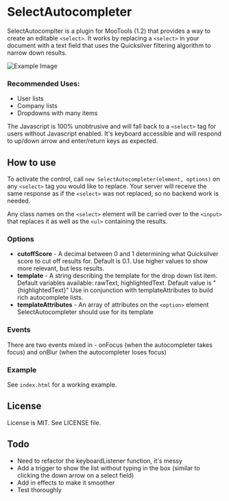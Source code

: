 # SelectAutocompleter

SelectAutocomplter is a plugin for MooTools (1.2) that provides a way to create an editable `<select>`.  It works by replacing a `<select>` in your document with a text field that uses the Quicksilver filtering algorithm to narrow down results.

![Example Image](http://github.com/kneath/select-autocompleter/tree/master/examples/example_image.png?raw=true_)

### Recommended Uses:

* User lists
* Company lists
* Dropdowns with many items

The Javascript is 100% unobtrusive and will fall back to a `<select>` tag for users without Javascript enabled. It's keyboard accessible and will respond to up/down arrow and enter/return keys as expected.

## How to use

To activate the control, call `new SelectAutocompleter(element, options)` on any `<select>` tag you would like to replace.  Your server will receive the same response as if the `<select>` was not replaced, so no backend work is needed.
  
Any class names on the `<select>` element will be carried over to the `<input>` that replaces it as well as the `<ul>` containing the results.

### Options

* **cutoffScore** - A decimal between 0 and 1 determining what Quicksilver score to cut off results for. Default is 0.1. Use higher values to show more relevant, but less results.
* **template** - A string describing the template for the drop down list item. Default variables available: rawText, highlightedText.  Default value is "{highlightedText}"  Use in conjunction with templateAttributes to build rich autocomplete lists.
* **templateAttributes** - An array of attributes on the `<option>` element SelectAutocompleter should use for its template

### Events

There are two events mixed in - onFocus (when the autocompleter takes focus) and onBlur (when the autocompleter loses focus)

### Example

See `index.html` for a working example.

## License

License is MIT. See LICENSE file.

## Todo

* Need to refactor the keyboardListener function, it's messy
* Add a trigger to show the list without typing in the box (similar to clicking the down arrow on a select field)
* Add in effects to make it smoother
* Test thoroughly